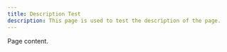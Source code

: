 ```yaml
---
title: Description Test
description: This page is used to test the description of the page.
---
```


Page content.

